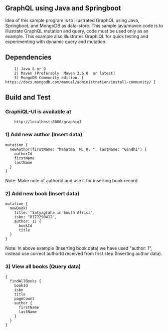 ## GraphQL using Java and Springboot
Idea of this sample program is to illustrated GraphQL using Java, Springboot, and MongoDB as data-store. This sample java/maven code is to illustrate GraphQL mutation and query, code must be used only as an example. This example also illustrates GraphiQL for quick testing and experimenting with dynamic query and mutation.

## Dependencies 
        1) Java 8 or 9
        2) Maven (Preferably  Maven 3.6.0  or latest)
        3) MongoDB Community edition. [ https://docs.mongodb.com/manual/administration/install-community/ ] 


## Build and Test
### GraphiQL-UI is  available at
        http://localhost:8080/graphiql

### 1) Add new author (Insert data)

    mutation {
      newAuthor(firstName: "Mahatma  M. K. ", lastName: "Gandhi") {
        authorId
        firstName
        lastName
      }
    }


Note: Make note of authorId and use it for inserting book record


### 2) Add new book (Insert data)

    mutation {
      newBook(
        title: "Satyagraha in South Africa",
        isbn: "8172290412",
        author: 1) {
          bookId
          title
      }
    }

Note: In above example (Inserting book data) we have used "author: 1", instead use correct authorId received from first step (Inserting author data).


### 3) View all books (Query data)

    {
      findAllBooks {
        bookId
        isbn
        title
        pageCount
        author {
          firstName
          lastName
        }
      }
    }
